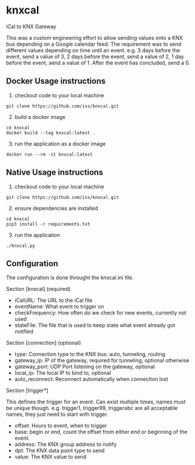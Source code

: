 # knxcal
iCal to KNX Gateway

This was a custom engineering effort to allow sending values onto a KNX bus depending on a Google calendar feed.
The requirement was to send different values depending on time until an event.
e.g. 3 days before the event, send a value of 3,
2 days before the event, send a value of 2,
1 day before the event, send a value of 1.
After the event has concluded, send a 0.


Docker Usage instructions
-------------------------

1. checkout code to your local machine
```
git clone https://github.com/ixs/knxcal.git
```
2. build a docker image
```
cd knxcal
docker build --tag knxcal:latest .
```
3.  run the application as a docker image
```
docker run --rm -it knxcal:latest
```

Native Usage instructions
-------------------------

1. checkout code to your local machine
```
git clone https://github.com/ixs/knxcal.git
```
2. ensure dependencies are installed
```
cd knxcal
pip3 install -r requirements.txt
```
3. run the application
```
./knxcal.py
```


Configuration
-------------

The configuration is done throught the knxcal.ini file.

Section [knxcal] (required)
* iCalURL: The URL to the iCal file
* eventName: What event to trigger on
* checkFrequency: How often do we check for new events, currently not used
* stateFile: The file that is used to keep state what event already got notified

Section [connection] (optional)
* type: Connection type to the KNX bus: auto, tunneling, routing
* gateway_ip: IP of the gateway, required for tunneling, optional otherwise
* gateway_port: UDP Port listening on the gateway, optional
* local_ip: The local IP to bind to, optional
* auto_reconnect: Reconnect automatically when connection lost

Section [trigger*]

This defines the trigger for an event. Can exist multiple times, names must be unique though. e.g. trigger1, trigger99, triggerabc are all acceptable names, they just need to start with trigger.
* offset: Hours to event, when to trigger
* base: begin or end, count the offset from either end or beginning of the event.
* address: The KNX group address to notify
* dpt: The KNX data point type to send
* value: The KNX value to send